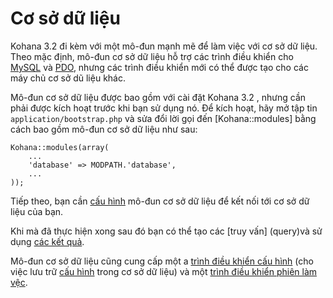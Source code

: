 # Cơ sở dữ liệu 

Kohana 3.2 đi kèm với một mô-đun mạnh mẽ để làm việc với cơ sở dữ liệu.
Theo mặc định, mô-đun cơ sở dữ liệu hỗ trợ các trình điều khiển cho [MySQL](http://php.net/mysql) và [PDO](http://php.net/pdo), nhưng các trình điều khiển mới có thể được tạo cho các máy chủ cơ sở dũ liệu khác.

Mô-đun cơ sở dữ liệu được bao gồm với cài đặt Kohana 3.2 , nhưng cần phải được kích hoạt trước khi bạn sử dụng nó.
Để kích hoạt, hãy mở tập tin `application/bootstrap.php` và sửa đổi lời gọi đến [Kohana::modules] bằng cách bao gồm mô-đun cơ sở dữ liệu như sau:

    Kohana::modules(array(
        ...
        'database' => MODPATH.'database',
        ...
    ));

Tiếp theo, bạn cần [cấu hình](config) mô-đun cơ sở dữ liệu để kết nối tới cơ sở dữ liệu của bạn.

Khi mà đã thực hiện xong sau đó bạn có thể tạo các [truy vấn] (query)và sử dụng [các kết quả](results).

Mô-đun cơ sở dữ liệu cũng cung cấp một a [trình điều khiển cấu hình](../api/Kohana_Config_Database) (cho việc lưu trữ [cấu hình](../kohana/files/config) trong cơ sở dữ liệu) và một [trình điều khiển phiên làm vệc](Session_Database).
